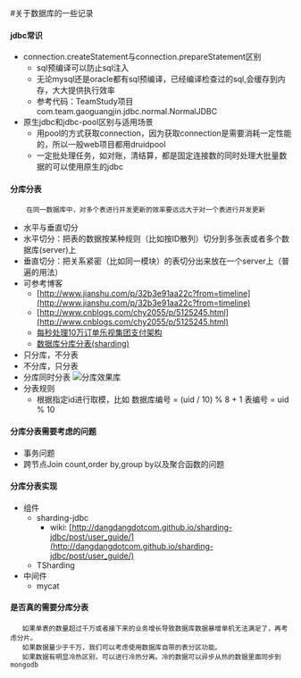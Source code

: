 #关于数据库的一些记录

#### jdbc常识

* connection.createStatement与connection.prepareStatement区别
    * sql预编译可以防止sql注入
    * 无论mysql还是oracle都有sql预编译，已经编译检查过的sql,会缓存到内存，大大提供执行效率
    * 参考代码：TeamStudy项目 com.team.gaoguangjin.jdbc.normal.NormalJDBC
* 原生jdbc和jdbc-pool区别与适用场景
    * 用pool的方式获取connection，因为获取connection是需要消耗一定性能的，所以一般web项目都用druidpool
    * 一定批处理任务，如对账，清结算，都是固定连接数的同时处理大批量数据的可以使用原生的jdbc
    
#### 分库分表 
        在同一数据库中，对多个表进行并发更新的效率要远远大于对一个表进行并发更新
  * 水平与垂直切分
   * 水平切分：把表的数据按某种规则（比如按ID散列）切分到多张表或者多个数据库(server)上
   * 垂直切分：把关系紧密（比如同一模块）的表切分出来放在一个server上（普遍的用法）
  * 可参考博客
    * [http://www.jianshu.com/p/32b3e91aa22c?from=timeline](http://www.jianshu.com/p/32b3e91aa22c?from=timeline)
    * [http://www.cnblogs.com/chy2055/p/5125245.html](http://www.cnblogs.com/chy2055/p/5125245.html)
    * [每秒处理10万订单乐视集团支付架构](http://mp.weixin.qq.com/s?__biz=MjM5MjAwODM4MA==&mid=2650686445&idx=1&sn=9117ee33bff27b128a287a6c751d3e32&scene=0#rd)
    * [数据库分库分表(sharding)](http://blog.csdn.net/column/details/sharding.html)
 * 只分库，不分表
 * 不分库，只分表
 * 分库同时分表
 ![分库效果库](http://ocg3iebmc.bkt.clouddn.com/640.webp.jpg "分库效果库")
 * 分表规则
    * 根据指定id进行取模，比如 数据库编号 = (uid / 10) % 8 + 1   表编号 = uid % 10
#### 分库分表需要考虑的问题
   * 事务问题
   * 跨节点Join count,order by,group by以及聚合函数的问题
#### 分库分表实现
* 组件
    * sharding-jdbc
       * wiki: [http://dangdangdotcom.github.io/sharding-jdbc/post/user_guide/](http://dangdangdotcom.github.io/sharding-jdbc/post/user_guide/)
    * TSharding
* 中间件
    * mycat
     
#### 是否真的需要分库分表

       如果单表的数量超过千万或者接下来的业务增长导致数据库数据暴增单机无法满足了，再考虑分片。
       如果数据量少于千万，我们可以考虑使用数据库自带的表分区功能。
       如果数据有明显冷热区别，可以进行冷热分离。冷的数据可以异步从热的数据里面同步到mongodb


